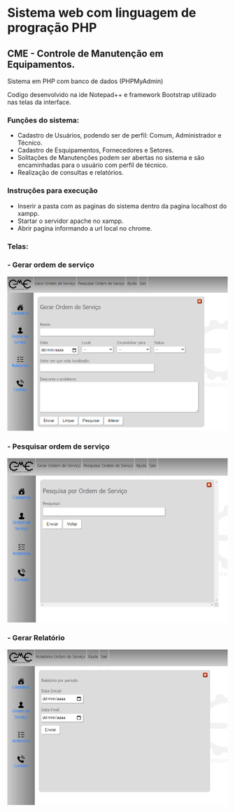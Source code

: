 # Sistema web com linguagem de progração PHP


## CME - Controle de Manutenção em Equipamentos.

Sistema em PHP com banco de dados (PHPMyAdmin)

Codigo desenvolvido na ide Notepad++ e framework Bootstrap utilizado nas telas da interface.

### Funções do sistema:

- Cadastro de Usuários, podendo ser de perfil: Comum, Administrador e Técnico.
- Cadastro de Esquipamentos, Fornecedores e Setores.
- Solitações de Manutenções podem ser abertas no sistema e são encaminhadas para o usuário com perfil de técnico.
- Realização de consultas e relatórios.

### Instruções para execução

- Inserir a pasta com as paginas do sistema dentro da pagina localhost do xampp.
- Startar o servidor apache no xampp.
- Abrir pagina informando a url local no chrome.

### Telas:

### - Gerar ordem de serviço

![gerar solicitação](https://github.com/vansoufer/SistemaComPhp/blob/master/cadordem.png)

### - Pesquisar ordem de serviço

![pesquisar](https://github.com/vansoufer/SistemaComPhp/blob/master/pesquisar.png)

### - Gerar Relatório

![gerar relatorio](https://github.com/vansoufer/SistemaComPhp/blob/master/gerarrelatorio.png)

